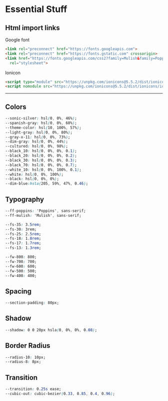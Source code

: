 # Essential Stuff

## Html import links

Google font

``` html
<link rel="preconnect" href="https://fonts.googleapis.com">
<link rel="preconnect" href="https://fonts.gstatic.com" crossorigin>
<link href="https://fonts.googleapis.com/css2?family=Mulish&family=Poppins:wght@400;500;600;700;800&display=swap"
  rel="stylesheet">
```

Ionicon

``` html
<script type="module" src="https://unpkg.com/ionicons@5.5.2/dist/ionicons/ionicons.esm.js"></script>
<script nomodule src="https://unpkg.com/ionicons@5.5.2/dist/ionicons/ionicons.js"></script>
```

---

## Colors

``` css
--sonic-silver: hsl(0, 0%, 46%);
--spanish-gray: hsl(0, 0%, 60%);
--theme-color: hsl(10, 100%, 57%);
--light-gray: hsl(0, 0%, 80%);
--gray-x-11: hsl(0, 0%, 73%);
--dim-gray: hsl(0, 0%, 44%);
--cultured: hsl(0, 0%, 98%);
--black_10: hsl(0, 0%, 0%, 0.1);
--black_20: hsl(0, 0%, 0%, 0.2);
--black_30: hsl(0, 0%, 0%, 0.3);
--black_70: hsl(0, 0%, 0%, 0.7);
--white_10: hsl(0, 0%, 100%, 0.1);
--white: hsl(0, 0%, 100%);
--black: hsl(0, 0%, 0%);
--dim-blue:hsla(205, 59%, 47%, 0.46);
```

## Typography

``` css
--ff-poppins: 'Poppins', sans-serif;
--ff-mulish: 'Mulish', sans-serif;

--fs-35: 3.5rem;
--fs-30: 3rem;
--fs-25: 2.5rem;
--fs-18: 1.8rem;
--fs-17: 1.7rem;
--fs-13: 1.3rem;

--fw-800: 800;
--fw-700: 700;
--fw-600: 600;
--fw-500: 500;
--fw-400: 400;
```

## Spacing

``` css
--section-padding: 80px;
```

## Shadow

``` css
--shadow: 0 0 20px hsla(0, 0%, 0%, 0.08);
```

## Border Radius

``` css
--radius-10: 10px;
--radius-8: 8px;
```

## Transition

``` css
--transition: 0.25s ease;
--cubic-out: cubic-bezier(0.33, 0.85, 0.4, 0.96);
```

